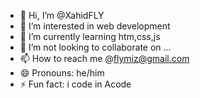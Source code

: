 - 👋 Hi, I’m @XahidFLY
- 👀 I’m interested in web development
- 🌱 I’m currently learning htm,css,js
- 💞️ I’m not looking to collaborate on ...
- 📫 How to reach me @flymiz@gmail.com
- 😄 Pronouns: he/him
- ⚡ Fun fact: i code in Acode

<!---
XahidFLY/XahidFLY is a ✨ special ✨ repository because its `README.md` (this file) appears on your GitHub profile.
You can click the Preview link to take a look at your changes.
--->
